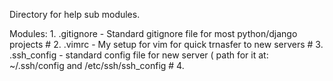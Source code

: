 Directory for help sub modules.

Modules:
	1. .gitignore - Standard gitignore file for most python/django projects
	# 2. .vimrc - My setup for vim for quick trnasfer to new servers
	# 3. .ssh_config - standard config file for new server 
		( path for it at: ~/.ssh/config and /etc/ssh/ssh_config
	# 4. 
